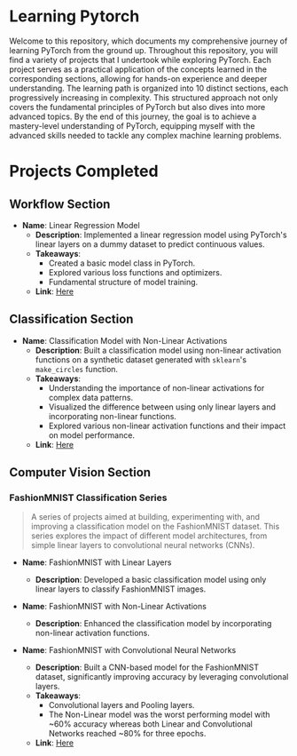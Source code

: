 # Learning Pytorch

Welcome to this repository, which documents my comprehensive journey of learning PyTorch from the ground up. Throughout this repository, you will find a variety of projects that I undertook while exploring PyTorch. Each project serves as a practical application of the concepts learned in the corresponding sections, allowing for hands-on experience and deeper understanding. The learning path is organized into 10 distinct sections, each progressively increasing in complexity. This structured approach not only covers the fundamental principles of PyTorch but also dives into more advanced topics. By the end of this journey, the goal is to achieve a mastery-level understanding of PyTorch, equipping myself with the advanced skills needed to tackle any complex machine learning problems.

# Projects Completed

## Workflow Section

- **Name**: Linear Regression Model
    - **Description**: Implemented a linear regression model using PyTorch's linear layers on a dummy dataset to predict continuous values.
    - **Takeaways**: 
        - Created a basic model class in PyTorch.
        - Explored various loss functions and optimizers.
        - Fundamental structure of model training.
    - **Link**: [Here](02-Workflow/workflow.ipynb)

## Classification Section

- **Name**: Classification Model with Non-Linear Activations
    - **Description**: Built a classification model using non-linear activation functions on a synthetic dataset generated with `sklearn`'s `make_circles` function.
    - **Takeaways**: 
        - Understanding the importance of non-linear activations for complex data patterns.
        - Visualized the difference between using only linear layers and incorporating non-linear functions.
        - Explored various non-linear activation functions and their impact on model performance.
    - **Link**: [Here](03-Classification/classification.ipynb)

## Computer Vision Section

### FashionMNIST Classification Series
>    A series of projects aimed at building, experimenting with, and improving a classification model on the FashionMNIST dataset. This series explores the impact of different model architectures, from simple linear layers to convolutional neural networks (CNNs).

- **Name**: FashionMNIST with Linear Layers
    - **Description**: Developed a basic classification model using only linear layers to classify FashionMNIST images.

- **Name**: FashionMNIST with Non-Linear Activations
    - **Description**: Enhanced the classification model by incorporating non-linear activation functions.

- **Name**: FashionMNIST with Convolutional Neural Networks
    - **Description**: Built a CNN-based model for the FashionMNIST dataset, significantly improving accuracy by leveraging convolutional layers.
    - **Takeaways**: 
        - Convolutional layers and Pooling layers.
        - The Non-Linear model was the worst performing model with ~60% accuracy whereas both Linear and Convolutional Networks reached ~80% for three epochs.
    - **Link**: [Here](04-ComputerVision/computer_vision.ipynb)